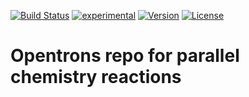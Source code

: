 [![Build Status](https://travis-ci.org/xchem/opentrons.svg?branch=master)](https://travis-ci.org/xchem/opentrons)
[![experimental](http://badges.github.io/stability-badges/dist/experimental.svg)](http://github.com/xchem/opentrons)
[![Version](http://img.shields.io/badge/version-0.0.1-blue.svg?style=flat)](https://github.com/xchem/opentrons)
[![License](http://img.shields.io/badge/license-Apache%202.0-blue.svg?style=flat)](https://github.com/xchem/opentrons/blob/master/LICENSE.txt)

# Opentrons repo for parallel chemistry reactions
